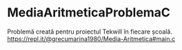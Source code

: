 # MediaAritmeticaProblemaC
Problemă creată pentru proiectul Tekwill în fiecare școală.
https://repl.it/@grecumarina1980/Media-Aritmetica#main.c
